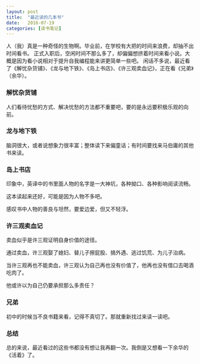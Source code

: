 ```yaml
---
layout: post
title:  "最近读的几本书"
date:   2016-07-19
categories: [读书笔记]
---
```


人（我）真是一种奇怪的生物啊。毕业前，在学校有大把的时间来浪费，却抽不出时间看书。
正式入职后，空闲时间不那么多了，却偏偏想挤着时间来看小说。大概是因为看小说相对于提升自我编程能来讲更简单一些吧。
闲话不多说，最近看了《解忧杂货铺》、《龙与地下铁》、《岛上书店》、《许三观卖血记》，正在看《兄弟》（余华）。

### 解忧杂货铺

人们看待忧愁的方式、解决忧愁的方法都不重要吧，要的是永远要积极乐观的向前。

### 龙与地下铁

脑洞很大，或者说想象力很丰富；整体读下来偏童话；有时间要找来马伯庸的其他书来读。

### 岛上书店

印象中，英译中的书里面人物的名字是一大神坑，各种拗口、各种影响阅读流畅。

这本读起来还好，可能是因为人物不多吧。

感叹书中人物的善良与坦然，要爱边爱，但又不轻浮。

### 许三观卖血记

卖血似乎是许三观证明自身价值的途径。

通过卖血，许三观娶了媳妇、替儿子擦屁股、搞外遇、逃过饥荒、为儿子治病。

当许三观再也不能卖血，许三观认为自己再也没有价值了，他再也没有借口去喝酒吃肉了。

他或许以为自己仍要承担那么多责任？

### 兄弟

初中的时候当不良书籍来看，记得不真切了。那就重新找过来读一读吧。

### 总结

总的来说，最近看过的这些书都没有想让我再翻一次。我倒是又想看一下余华的《活着》了。
